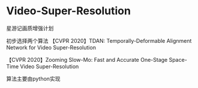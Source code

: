 # Video-Super-Resolution
星游记画质增强计划

初步选择两个算法
【CVPR 2020】TDAN: Temporally-Deformable Alignment Network for Video Super-Resolution

【CVPR 2020】Zooming Slow-Mo: Fast and Accurate One-Stage Space-Time Video Super-Resolution

算法主要由python实现
